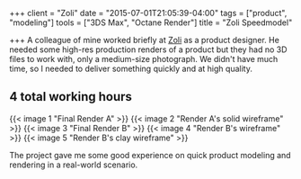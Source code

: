 +++
client = "Zoli"
date = "2015-07-01T21:05:39-04:00"
tags = ["product", "modeling"]
tools = ["3DS Max", "Octane Render"]
title = "Zoli Speedmodel"

+++
A colleague of mine worked briefly at [Zoli](http://zoli-inc.com/) as a product designer. He needed some high-res production renders of a product but they had no 3D files to work with, only a medium-size photograph. We didn't have much time, so I needed to deliver something quickly and at high quality.

## 4 total working hours
{{< image 1 "Final Render A" >}}
{{< image 2 "Render A's solid wireframe" >}}
{{< image 3 "Final Render B" >}}
{{< image 4 "Render B's wireframe" >}}
{{< image 5 "Render B's clay wireframe" >}}

The project gave me some good experience on quick product modeling and rendering in a real-world scenario.
